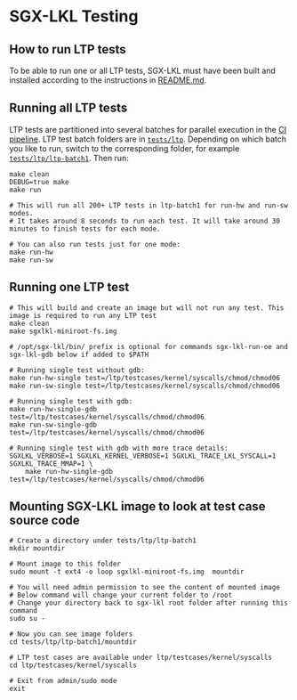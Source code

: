 SGX-LKL Testing
===============

How to run LTP tests
--------------------

To be able to run one or all LTP tests, SGX-LKL must have been built and installed according to the instructions in [README.md](../README.md).

## Running all LTP tests

LTP tests are partitioned into several batches for parallel execution in the [CI pipeline](https://dev.azure.com/sgx-lkl/sgx-lkl/_build).
LTP test batch folders are in [`tests/ltp`](../tests/ltp).
Depending on which batch you like to run, switch to the corresponding folder, for example [`tests/ltp/ltp-batch1`](../tests/ltp/ltp-batch1).
Then run:
```
make clean
DEBUG=true make
make run

# This will run all 200+ LTP tests in ltp-batch1 for run-hw and run-sw modes. 
# It takes around 8 seconds to run each test. It will take around 30 minutes to finish tests for each mode.

# You can also run tests just for one mode:
make run-hw
make run-sw
```

## Running one LTP test

```
# This will build and create an image but will not run any test. This image is required to run any LTP test
make clean
make sgxlkl-miniroot-fs.img

# /opt/sgx-lkl/bin/ prefix is optional for commands sgx-lkl-run-oe and sgx-lkl-gdb below if added to $PATH

# Running single test without gdb:
make run-hw-single test=/ltp/testcases/kernel/syscalls/chmod/chmod06
make run-sw-single test=/ltp/testcases/kernel/syscalls/chmod/chmod06

# Running single test with gdb:
make run-hw-single-gdb test=/ltp/testcases/kernel/syscalls/chmod/chmod06
make run-sw-single-gdb test=/ltp/testcases/kernel/syscalls/chmod/chmod06

# Running single test with gdb with more trace details:
SGXLKL_VERBOSE=1 SGXLKL_KERNEL_VERBOSE=1 SGXLKL_TRACE_LKL_SYSCALL=1 SGXLKL_TRACE_MMAP=1 \
    make run-hw-single-gdb test=/ltp/testcases/kernel/syscalls/chmod/chmod06
```

## Mounting SGX-LKL image to look at test case source code

```
# Create a directory under tests/ltp/ltp-batch1
mkdir mountdir

# Mount image to this folder 
sudo mount -t ext4 -o loop sgxlkl-miniroot-fs.img  mountdir

# You will need admin permission to see the content of mounted image
# Below command will change your current folder to /root
# Change your directory back to sgx-lkl root folder after running this command
sudo su - 

# Now you can see image folders
cd tests/ltp/ltp-batch1/mountdir

# LTP test cases are available under ltp/testcases/kernel/syscalls
cd ltp/testcases/kernel/syscalls

# Exit from admin/sudo mode
exit
```
